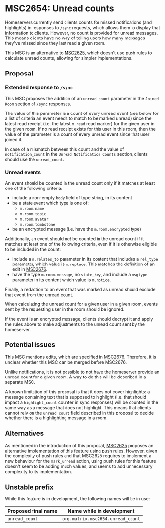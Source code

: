 # MSC2654: Unread counts

Homeservers currently send clients counts for missed notifications (and
highlights) in responses to `/sync` requests, which allows them to display that
information to clients. However, no count is provided for unread messages. This
means clients have no way of telling users how many messages they've missed
since they last read a given room.

This MSC is an alternative to
[MSC2625](https://github.com/matrix-org/matrix-doc/pull/2625), which doesn't use
push rules to calculate unread counts, allowing for simpler implementations.


## Proposal


### Extended response to `/sync`

This MSC proposes the addition of an `unread_count` parameter in the `Joined
Room` section of
[`/sync`](https://matrix.org/docs/spec/client_server/r0.6.1#get-matrix-client-r0-sync)
responses.

The value of this parameter is a count of every unread event (see below for a
list of criteria an event needs to match to be marked unread) since the latest
read receipt (i.e. the latest `m.read` read marker) for the given user in the
given room. If no read receipt exists for this user in this room, then the value
of the parameter is a count of every unread event since that user joined it.

In case of a mismatch between this count and the value of `notification_count`
in the `Unread Notification Counts` section, clients should use the
`unread_count`.


### Unread events

An event should be counted in the unread count only if it matches at least one
of the following criteria:

* include a non-empty `body` field of type string, in its content
* be a state event which type is one of:
    * `m.room.name`
    * `m.room.topic`
    * `m.room.avatar`
    * `m.room.tombstone`
* be an encrypted message (i.e. have the `m.room.encrypted` type)

Additionally, an event should _not_ be counted in the unread count if it matches
at least one of the following criteria, even if it is otherwise eligible to be
included in the count:

* include a `m.relates_to` parameter in its content that includes a `rel_type`
  parameter, which value is `m.replace`. This matches the definition of an edit
  in [MSC2676](https://github.com/matrix-org/matrix-doc/pull/2676).
* have the type `m.room.message`, no `state_key`, and include a `msgtype`
  parameter in its content which value is `m.notice`.

Finally, a redaction to an event that was marked as unread should exclude that
event from the unread count.

When calculating the unread count for a given user in a given room, events sent
by the requesting user in the room should be ignored.

If the event is an encrypted message, clients should decrypt it and apply the
rules above to make adjustments to the unread count sent by the homeserver.


## Potential issues

This MSC mentions edits, which are specified in
[MSC2676](https://github.com/matrix-org/matrix-doc/pull/2676). Therefore, it is
unclear whether this MSC can be merged before MSC2676.

Unlike notifications, it is not possible to not have the homeserver provide an
unread count for a given room. A way to do this will be described in a separate
MSC.

A known limitation of this proposal is that it does not cover highlights: a message
containing text that is supposed to highlight (i.e. that should impact a
`highlight_count` counter in sync responses) will be counted in the same way as
a message that does not highlight. This means that clients cannot rely on the
`unread_count` field described in this proposal to decide whether there is a
highlighting message in a room.


## Alternatives

As mentioned in the introduction of this proposal,
[MSC2625](https://github.com/matrix-org/matrix-doc/pull/2625) proposes an
alternative implementation of this feature using push rules. However, given the
complexity of push rules and that MSC2625 requires to implement a new behaviour
for the `mark_unread` action, using push rules for this feature doesn't seem to
be adding much values, and seems to add unnecessary complexity to its
implementation.


## Unstable prefix

While this feature is in development, the following names will be in use:

| Proposed final name | Name while in development |
| --- | --- |
| `unread_count` | `org.matrix.msc2654.unread_count` |
